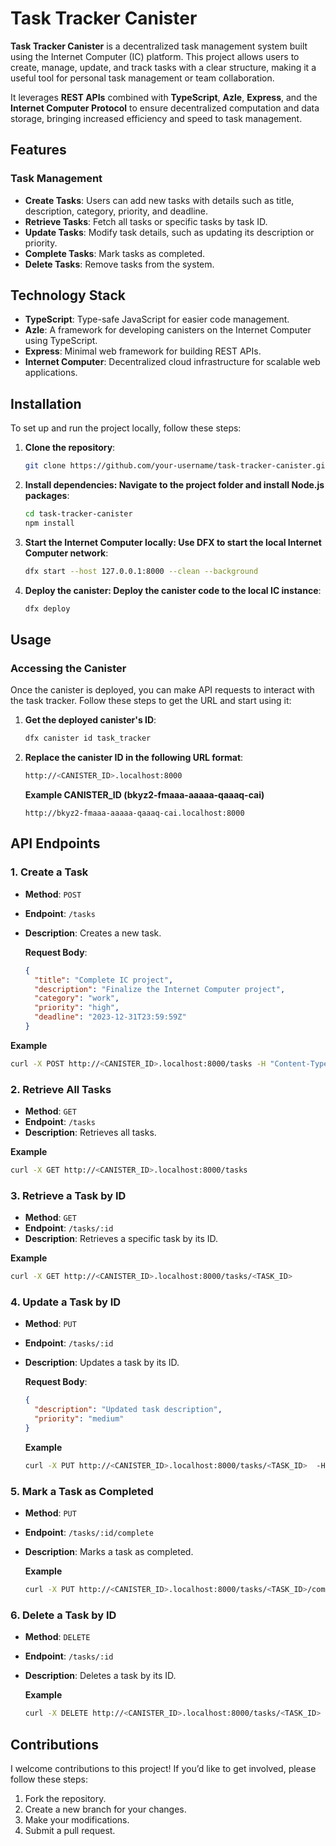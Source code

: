 # Task Tracker Canister

**Task Tracker Canister** is a decentralized task management system built using the Internet Computer (IC) platform. This project allows users to create, manage, update, and track tasks with a clear structure, making it a useful tool for personal task management or team collaboration.

It leverages **REST APIs** combined with **TypeScript**, **Azle**, **Express**, and the **Internet Computer Protocol** to ensure decentralized computation and data storage, bringing increased efficiency and speed to task management.

## Features

### Task Management

- **Create Tasks**: Users can add new tasks with details such as title, description, category, priority, and deadline.
- **Retrieve Tasks**: Fetch all tasks or specific tasks by task ID.
- **Update Tasks**: Modify task details, such as updating its description or priority.
- **Complete Tasks**: Mark tasks as completed.
- **Delete Tasks**: Remove tasks from the system.

## Technology Stack

- **TypeScript**: Type-safe JavaScript for easier code management.
- **Azle**: A framework for developing canisters on the Internet Computer using TypeScript.
- **Express**: Minimal web framework for building REST APIs.
- **Internet Computer**: Decentralized cloud infrastructure for scalable web applications.

## Installation

To set up and run the project locally, follow these steps:

1. **Clone the repository**:
   ```bash
   git clone https://github.com/your-username/task-tracker-canister.git

2. **Install dependencies: Navigate to the project folder and install Node.js packages**:
      ```bash
      cd task-tracker-canister
      npm install
      ```

3. **Start the Internet Computer locally: Use DFX to start the local Internet Computer network**: 
      ```bash
      dfx start --host 127.0.0.1:8000 --clean --background
      ```

4. **Deploy the canister: Deploy the canister code to the local IC instance**:
      ```bash
      dfx deploy
      ```

## Usage

### Accessing the Canister

Once the canister is deployed, you can make API requests to interact with the task tracker. Follow these steps to get the URL and start using it:

1. **Get the deployed canister's ID**:
      ```bash
      dfx canister id task_tracker
      ```

2. **Replace the canister ID in the following URL format**:

   ```bash
   http://<CANISTER_ID>.localhost:8000
   ```

    **Example CANISTER_ID (bkyz2-fmaaa-aaaaa-qaaaq-cai)**
    ```
    http://bkyz2-fmaaa-aaaaa-qaaaq-cai.localhost:8000
    ```

## API Endpoints

### 1. Create a Task

- **Method**: `POST`
- **Endpoint**: `/tasks`
- **Description**: Creates a new task.

  **Request Body**:
  ```json
  {
    "title": "Complete IC project",
    "description": "Finalize the Internet Computer project",
    "category": "work",
    "priority": "high",
    "deadline": "2023-12-31T23:59:59Z"
  }

**Example**
  ```bash
  curl -X POST http://<CANISTER_ID>.localhost:8000/tasks -H "Content-Type: application/json" -d '{"title": "Complete IC project", "description": "Finalize the Internet Computer project", "category": "work", "priority": "high", "deadline": "2023-12-31T23:59:59Z"}'
  ```

### 2. Retrieve All Tasks

- **Method**: `GET`
- **Endpoint**: `/tasks`
- **Description**: Retrieves all tasks.

**Example**
  ```bash
  curl -X GET http://<CANISTER_ID>.localhost:8000/tasks
  ```

### 3. Retrieve a Task by ID

- **Method**: `GET`
- **Endpoint**: `/tasks/:id`
- **Description**: Retrieves a specific task by its ID.

**Example**
  ```bash
  curl -X GET http://<CANISTER_ID>.localhost:8000/tasks/<TASK_ID>
  ```

### 4. Update a Task by ID

- **Method**: `PUT`
- **Endpoint**: `/tasks/:id`
- **Description**: Updates a task by its ID.

  **Request Body**:
  ```json
  {
    "description": "Updated task description",
    "priority": "medium"
  }
  ```

  **Example**
  ```bash
  curl -X PUT http://<CANISTER_ID>.localhost:8000/tasks/<TASK_ID>  -H "Content-Type: application/json"  -d '{"description": "Updated task description", "priority": "medium"}'
  ```

### 5. Mark a Task as Completed

- **Method**: `PUT`
- **Endpoint**: `/tasks/:id/complete`
- **Description**: Marks a task as completed.

  **Example**
  ```bash
  curl -X PUT http://<CANISTER_ID>.localhost:8000/tasks/<TASK_ID>/complete
  ```

### 6. Delete a Task by ID

- **Method**: `DELETE`
- **Endpoint**: `/tasks/:id`
- **Description**: Deletes a task by its ID.

  **Example**
  ```bash
  curl -X DELETE http://<CANISTER_ID>.localhost:8000/tasks/<TASK_ID>
  ```

## Contributions

I welcome contributions to this project! If you’d like to get involved, please follow these steps:

1. Fork the repository.
2. Create a new branch for your changes.
3. Make your modifications.
4. Submit a pull request.
